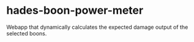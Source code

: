 # hades-boon-power-meter
Webapp that dynamically calculates the expected damage output of the selected boons.
